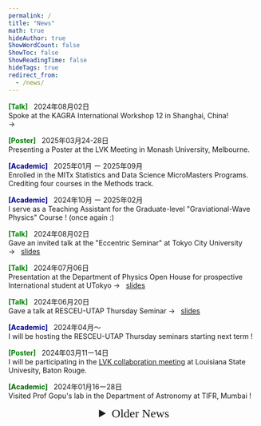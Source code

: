 ```yaml
---
permalink: /
title: "News"
math: true
hideAuthor: true
ShowWordCount: false
ShowToc: false
ShowReadingTime: false
hideTags: true
redirect_from: 
  - /news/
---
```



<!-- News -->
<!-- <h2><p style="text-align:center; font-family:mistral;"> News </p></h2>
-->


<!-- <i class="fa fa-clock"></i>
<i class="ai ai-google-scholar"></i>
<a href="https://scholar.google.com/citations?hl=en&amp;user=FtzrMYwAAAAJ" class="icon-link" target="_blank" rel="noopener" data-original-href="https://scholar.google.com/citations?hl=en&amp;user=FtzrMYwAAAAJ"><i class="ai ai-google-scholar"></i> Google Scholar</a> -->

<!-- <div style="text-align: center">
<a href="https://sensr.net/auth/users/sign_up">
<button style="background-color:#a4d61e;margin-top:6px;margin-bottom:16px;border-radius:4px;font-size:1.6em;padding:8px 20px;    font-family: "GibsonSemibold", "Helvetica Neue", Helvetica, Arial, sans-serif;float:none !important;text-shadow:0 1px 1px rgba(0,0,0,0.2)">
Sign up for free!
</button>
</a>
</div>
-->

<!--{{% button href="https://gohugo.io/" %}}Get Hugo{{% /button %}}
{{% button href="https://gohugo.io/" style="warning" icon="dog" %}}Get Hugo{{% /button %}}-->

<span style="color:green; font-weight:bold">[Talk]</span>
&nbsp;
<i class="fa fa-paper-plane"></i>
2024年08月02日
<br/>
Spoke at the KAGRA International Workshop 12 in Shanghai, China!
<br/>
$\rightarrow$ <i class="fa fa-file-pdf">&nbsp;</i>

<span style="color:green; font-weight:bold">[Poster]</span> 
&nbsp;
<i class="fa fa-paper-plane"></i>
2025年03月24-28日
<br/>
Presenting a Poster at the LVK Meeting in Monash University, Melbourne.

<span style="color:darkblue; font-weight:bold">[Academic]</span>
&nbsp;
<i class="fa fa-paper-plane"></i>
2025年01月 ー 2025年09月
</br>
Enrolled in the MITx Statistics and Data Science MicroMasters Programs. Crediting four courses in the Methods track.

<span style="color:darkblue; font-weight:bold">[Academic]</span>
&nbsp;
<i class="fa fa-paper-plane"></i>
2024年10月 ー 2025年02月
</br>
I serve as a Teaching Assistant for the Graduate-level "Graviational-Wave Physics" Course ! (once again :)

<span style="color:green; font-weight:bold">[Talk]</span>
&nbsp;
<i class="fa fa-paper-plane"></i>
2024年08月02日
<br/>
Gave an invited talk at the "Eccentric Seminar" at Tokyo City University 
<br/>
$\rightarrow$ <i class="fa fa-file-pdf">&nbsp;</i>
<a href="https://www.dropbox.com/scl/fi/pamxd525b7lg1o9vjiaxs/eccentric-seminar-240802-talk-v1.pdf?rlkey=slz51bn7jgyfgpzu6io3b0b95&dl=0">slides</a>

<span style="color:green; font-weight:bold">[Talk]</span>
&nbsp;
<i class="fa fa-paper-plane"></i>
2024年07月06日
<br/>
Presentation at the Department of Physics Open House for prospective International student at UTokyo
$\rightarrow$ <i class="fa fa-file-pdf">&nbsp;</i>
<a href="https://www.dropbox.com/scl/fi/m49tb46fregudg8s8rmua/UTokyo-Phys-Dept-Open-House-240706.pdf?rlkey=jnzbhoxyq8kyc7r1ng9mg3rvh&dl=0">slides</a>

<span style="color:green; font-weight:bold">[Talk]</span>
&nbsp;
<i class="fa fa-paper-plane"></i>
2024年06月20日
<br/>
Gave a talk at RESCEU-UTAP Thursday Seminar
$\rightarrow$ <i class="fa fa-file-pdf">&nbsp;</i>
<a href="https://www.dropbox.com/scl/fi/d7rvscuzuf3462wbtirog/thurs-seminar-240620-talk.pdf?rlkey=pxnfixmqqaplledvruua56du6&dl=0">slides</a>

<span style="color:darkblue; font-weight:bold">[Academic]</span>
&nbsp;
<i class="fa fa-paper-plane"></i>
2024年04月〜
<br/>
I will be hosting the RESCEU-UTAP Thursday seminars starting next term ! 

<span style="color:green; font-weight:bold">[Poster]</span> 
&nbsp;
<i class="fa fa-paper-plane"></i>
2024年03月11ー14日
<br/>
I will be participating in the [LVK collaboration meeting](https://www.lsu.edu/physics/lvkmeeting/index.php) at Louisiana State Univesity, Baton Rouge.

<span style="color:darkgreen; font-weight:bold">[Academic]</span>
&nbsp;
<i class="fa fa-paper-plane"></i>
2024年01月16ー28日
<br/>
Visited Prof Gopu's lab in the Department of Astronomy at TIFR, Mumbai !
      
<!-- Older News -->

<details>
	<summary style="font-family: mistral; text-align:center; font-size: 24px">
	Older News
	</summary>
	

<i class="fa fa-paper-plane">&nbsp;</i>
2023年12月$\sim$
<br/>
<span style="color:darkgreen; font-weight:bold">[Academic]</span> 
I am be one of the [reviewers](https://git.ligo.org/waveforms/reviews/nrtidalv3/-/wikis/home#review-checks-and-review-documentation) for the [NRTidalv3](https://dcc.ligo.org/G2302143) waveform model ! My contributions will be on _Time Domain Behavior_ and _Documentation_. 

- <span style="color:blue; font-weight:bold">[Part-time]</span> 2023年12月07ー15日
<br/> Serving as a part-time worker during the RESCEU-NBIA workshop in the Hongo campus !

- <span style="color:green; font-weight:bold">[Talk]</span> 2023年12月07ー15日
<br/> I plan to submit present a talk on X-Ray Observations in the [RESCEU-NBIA GW Workshop](https://indico2.cns.s.u-tokyo.ac.jp/event/286/overview), at UTokyo, Hongo campus !

- <span style="color:green; font-weight:bold">[Talk]</span> 2023年12月04ー06日
<br/> Have a talk at the [Gakujutsu-Henkaku Conference](https://multimessenger.jp/en/events/annualconf-1/) in Gero Onsen Sumeikan, Gifu !

- <span style="color:green; font-weight:bold">[Poster]</span> 2023年11月13ー18日
<br/> I will present a Poster in the [MLPhys Conference](https://mlphys.scphys.kyoto-u.ac.jp/ic_mlphys/) at YITP, Kyoto University.

- <span style="color:blue; font-weight:bold">[Part-time]</span> 2023年11月06ー09日
<br/> Tomonokai Junior High School Program at Mitaka !

- <span style="color:green; font-weight:bold">[Talk]</span> 2023年10月31日
<br/> I have a contributed talk at the [RESCEU Symposium](https://www.resceu.s.u-tokyo.ac.jp/symposium/resceu_sympo2023/), UTokyo, Hongo.

- <span style="color:darkblue; font-weight:bold">[Academic]</span> 2023年10月ー2024年02月
<br/> I serve as a Teaching Assistant for the Graduate-level "Graviational-Wave Physics" Course ! (my first TAship :)

- <span style="color:brown; font-weight:bold">[Career]</span> 2023年10月01日
<br/> Started PhD with Kipp-san at [RESCEU](https://www.resceu.s.u-tokyo.ac.jp/top.php), The University of Tokyo

</details>